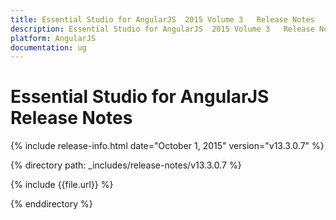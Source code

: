 ```yaml
---
title: Essential Studio for AngularJS  2015 Volume 3   Release Notes  
description: Essential Studio for AngularJS  2015 Volume 3   Release Notes  
platform: AngularJS
documentation: ug
---
```


# Essential Studio for AngularJS  Release Notes  

{% include release-info.html date="October 1, 2015"  version="v13.3.0.7" %} 


{% directory path: _includes/release-notes/v13.3.0.7 %}

{% include {{file.url}} %}

{% enddirectory %}